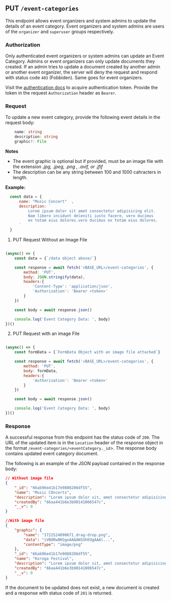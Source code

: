 ## PUT `/event-categories`

This endpoint allows event organizers and system admins to update the details of an event category. Event organizers and system admins are users of the `organizer` and `superuser` groups respectively.

### Authorization
Only authenticated event organizers or system admins can update an Event Category. Admins or event organizers can only update documents they created. If an admin tries to update a document created by another admin or another event organizer, the server will deny the request and respond with status code `403` (Fobbiden). Same goes for event organizers.

Visit the [authentication docs](../../../authentication/authentication.md) to acquire authentication token. Provide the token in the request `Authorization` header as `Bearer`.

### Request
To update a new event category, provide the following event details in the request body:

```typescript
    name: string
    description: string
    graphic?: File
```


**Notes**
- The event graphic is optional but if provided, must be an image file with the extension *.jpg, .jpeg, .png , .avif, or .jfif*
- The description can be any string between 100 and 1000 cahracters in length.

**Example:**

  ```javascript
    const data = {
        name: "Music Concert"  ,
        description: `
            Lorem ipsum dolor sit amet consectetur adipisicing elit. 
            Nam libero incidunt deleniti iusto facere, vero ducimus 
            ex totam eius dolores.vero ducimus ex totam eius dolores.
        `
    }
```

1. PUT Request Without an Image File

```javascript

(async() => {
    const data = {`/data object above/`}

    const response = await fetch('<BASE_URL>/event-categories', {
        method: 'PUT',
        body: JSON.stringify(data),
        headers:{
            'Content-Type': 'application/json',
            'Authorization': 'Bearer <token>'
        }
    })

    const body = await response.json()

    console.log('Event Category Data: ', body)
})()
```

2. PUT Request with an image File

```javascript

(async() => {
    const formData = {`FormData Object with an image file attached`}

    const response = await fetch('<BASE_URL>/event-categories', {
        method: 'PUT',
        body: formData,
        headers:{
            'Authorization': 'Bearer <token>'
        }
    })

    const body = await response.json()

    console.log('Event Category Data: ', body)
})()
```

### Response

A successful response from this endpoint has the status code of `200`. The URL of the updated item is in the `Location` header of the response object in the format `/event-categories/<eventCategory._id`>. The response body contains updated event category document. 

The following is an example of the JSON payload contained in the response body:

```json
// Without image file
{
    "_id": "66ab96e41b17e9888286df55",
    "name": "Music COncerts",
    "description": "Lorem ipsum dolor sit, amet consectetur adipisicing elit. Maiores libero illo praesentium autem nesciunt consectetur repudiandae omnis eum similique in, quas rerum. Eveniet, possimus doloremque?",
    "createdBy": "66aa441b6e3b90141006547c",
    "__v": 0
}

//With image file
{
    "graphic": {
        "name": "1722524090671_drag-drop.png",
        "data": "iVBORw0KGgoAAAANSUhEUgAAAl...",
        "contentType": "image/png"
    },
    "_id": "66ab96e41b17e9888286df55",
    "name": "Koroga Festival",
    "description": "Lorem ipsum dolor sit, amet consectetur adipisicing elit. Maiores libero illo praesentium autem nesciunt consectetur repudiandae omnis eum similique in, quas rerum. Eveniet, possimus doloremque?",
    "createdBy": "66aa441b6e3b90141006547c",
    "__v": 0
}
```

If the document to be updated does not exist, a new document is created and a response with status code of `201` is returned.